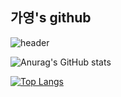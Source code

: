 ## 가영's github
![header](https://capsule-render.vercel.app/api?type=waving&color=auto&height=300&section=header&text=welcome&to&my&github&fontSize=50)

![Anurag's GitHub stats](https://github-readme-stats.vercel.app/api?username=fe6ruar2y&show_icons=true&theme=flag-india)

[![Top Langs](https://github-readme-stats.vercel.app/api/top-langs/?username=fe6ruar2y&layout=compact)](https://github.com/anuraghazra/github-readme-stats)

<!--
**fe6ruar2y/fe6ruar2y** is a ✨ _special_ ✨ repository because its `README.md` (this file) appears on your GitHub profile.

Here are some ideas to get you started:

- 🔭 I’m currently working on ...
- 🌱 I’m currently learning ...
- 👯 I’m looking to collaborate on ...
- 🤔 I’m looking for help with ...
- 💬 Ask me about ...
- 📫 How to reach me: ...
- 😄 Pronouns: ...
- ⚡ Fun fact: ...
-->
